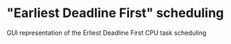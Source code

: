 # "Earliest Deadline First" scheduling

GUI representation of the Erliest Deadline First CPU task scheduling
